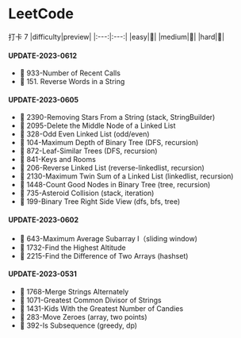 # LeetCode
打卡 7
|difficulty|preview|
|:---:|:---:|
|easy|:small_blue_diamond:|
|medium|:small_orange_diamond:|
|hard|:small_red_triangle:|

#### UPDATE-2023-0612
- :small_blue_diamond: 933-Number of Recent Calls
- :small_orange_diamond: 151. Reverse Words in a String

#### UPDATE-2023-0605
- :small_orange_diamond: 2390-Removing Stars From a String (stack, StringBuilder)
- :small_orange_diamond: 2095-Delete the Middle Node of a Linked List
- :small_orange_diamond: 328-Odd Even Linked List (odd/even)
- :small_blue_diamond: 104-Maximum Depth of Binary Tree (DFS, recursion)
- :small_blue_diamond: 872-Leaf-Similar Trees (DFS, recursion)
- :small_orange_diamond: 841-Keys and Rooms
- :small_blue_diamond: 206-Reverse Linked List (reverse-linkedlist, recursion)
- :small_orange_diamond: 2130-Maximum Twin Sum of a Linked List (linkedlist, recursion)
- :small_orange_diamond: 1448-Count Good Nodes in Binary Tree (tree, recursion)
- :small_orange_diamond: 735-Asteroid Collision (stack, iteration)
- :small_orange_diamond: 199-Binary Tree Right Side View (dfs, bfs, tree)

#### UPDATE-2023-0602
- :small_blue_diamond: 643-Maximum Average Subarray I（sliding window)
- :small_blue_diamond: 1732-Find the Highest Altitude
- :small_blue_diamond: 2215-Find the Difference of Two Arrays (hashset)

#### UPDATE-2023-0531
- :small_blue_diamond: 1768-Merge Strings Alternately 
- :small_blue_diamond: 1071-Greatest Common Divisor of Strings 
- :small_blue_diamond: 1431-Kids With the Greatest Number of Candies
- :small_blue_diamond: 283-Move Zeroes (array, two points)
- :small_blue_diamond: 392-Is Subsequence (greedy, dp)



